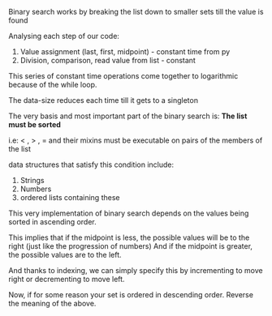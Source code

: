 Binary search works by breaking the list down to smaller sets till the value is found

Analysing each step of our code:
1. Value assignment (last, first, midpoint) - constant time from py
2. Division, comparison, read value from list - constant

This series of constant time operations come together to logarithmic because of the while loop.

The data-size reduces each time till it gets to a singleton


The very basis and most important part of the binary search is:
**The list must be sorted**

i.e:
< , > , = and their mixins must be executable on pairs of the members of the list

data structures that satisfy this condition include:
1. Strings
2. Numbers
3. ordered lists containing these

This very implementation of binary search depends on the values being sorted in ascending order.

This implies that if the midpoint is less, the possible values will be to the right (just like the progression of numbers)
And if the midpoint is greater, the possible values are to the left.

And thanks to indexing, we can simply specify this by incrementing to move right or decrementing to move left.

Now, if for some reason your set is ordered in descending order.
Reverse the meaning of the above.